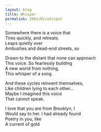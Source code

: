 ```yaml
---
layout: blog
title: Whisper
permalink: 2003/02/whisper
---
```


<p>Somewhere there is a voice that<br />
Tires quickly, and retreats.<br />
Leaps quietly over<br />
Ambushes and dead-end streets, so </p>
<p>Drawn to the distant that none can approach<br />
This voice. So fearlessly building<br />
A new world from nothing,<br />
This whisper of a song.</p>
<p>And these cycles reinvent themselves,<br />
Like children lying to each other…<br />
Maybe I imagined this voice<br />
That cannot speak.</p>
<p>I love that you are from Brooklyn, I<br />
Would say to her. I had already found<br />
Poetry in you, like<br />
A current of gold</p>
